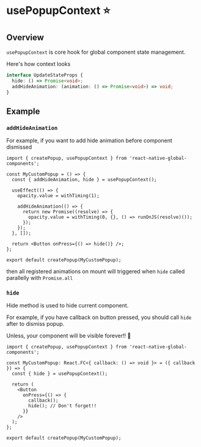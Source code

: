 # usePopupContext ⭐️

## Overview

`usePopupContext` is core hook for global component state management.

Here's how context looks

```ts
interface UpdateStateProps {
  hide: () => Promise<void>;
  addHideAnimation: (animation: () => Promise<void>) => void;
}
```

## Example

### `addHideAnimation`

For example, if you want to add hide animation before component dismissed

```tsx title="MyCustomPopup.tsx"
import { createPopup, usePopupContext } from 'react-native-global-components';

const MyCustomPopup = () => {
  const { addHideAnimation, hide } = usePopupContext();

  useEffect(() => {
    opacity.value = withTiming(1);

    addHideAnimation(() => {
      return new Promise((resolve) => {
        opacity.value = withTiming(0, {}, () => runOnJS(resolve)());
      });
    });
  }, []);

  return <Button onPress={() => hide()} />;
};

export default createPopup(MyCustomPopup);
```

then all registered animations on mount will triggered when `hide` called parallelly with `Promise.all`

### `hide`

Hide method is used to hide current component.

For example, if you have callback on button pressed, you should call `hide` after to dismiss popup.

Unless, your component will be visible forever!! 🤯

```tsx title="MyCustomPopup.tsx"
import { createPopup, usePopupContext } from 'react-native-global-components';

const MyCustomPopup: React.FC<{ callback: () => void }> = ({ callback }) => {
  const { hide } = usePopupContext();

  return (
    <Button
      onPress={() => {
        callback();
        hide(); // Don't forget!!
      }}
    />
  );
};

export default createPopup(MyCustomPopup);
```
